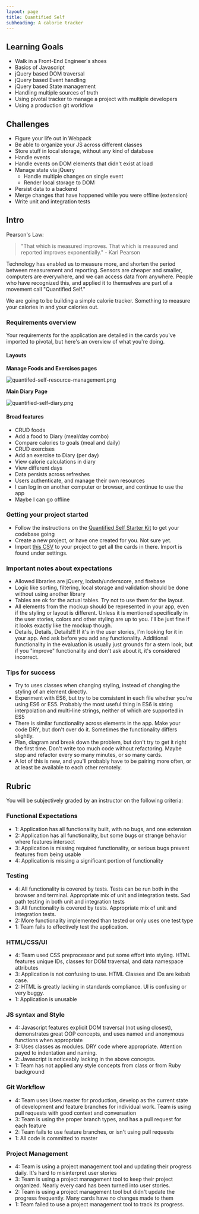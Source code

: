 ```yaml
---
layout: page
title: Quantified Self
subheading: A calorie tracker
---
```


## Learning Goals

- Walk in a Front-End Engineer's shoes
- Basics of Javascript
- jQuery based DOM traversal
- jQuery based Event handling
- jQuery based State management
- Handling multiple sources of truth
- Using pivotal tracker to manage a project with multiple developers
- Using a production git workflow


## Challenges

- Figure your life out in Webpack
- Be able to organize your JS across different classes
- Store stuff in local storage, without any kind of database
- Handle events
- Handle events on DOM elements that didn't exist at load
- Manage state via jQuery
  - Handle multiple changes on single event
  - Render local storage to DOM
- Persist data to a backend
- Merge changes that have happened while you were offline (extension)
- Write unit and integration tests

## Intro

Pearson's Law:
> "That which is measured improves. That which is measured and reported improves exponentially." - Karl Pearson

Technology has enabled us to measure more, and shorten the period between measurement and reporting. Sensors are cheaper and smaller, computers are everywhere, and we can access data from anywhere. People who have recognized this, and applied it to themselves are part of a movement call "Quantified Self."

We are going to be building a simple calorie tracker. Something to measure your calories in and your calories out.

### Requirements overview

Your requirements for the application are detailed in the cards you've imported to pivotal, but here's an overview of what you're doing.

#### Layouts

**Manage Foods and Exercises pages**

![quantifed-self-resource-management.png](quantified-self-resource-management.png)

**Main Diary Page**

![quantified-self-diary.png](quantified-self-diary.png)

#### Broad features

- CRUD foods
- Add a food to Diary (meal/day combo)
- Compare calories to goals (meal and daily)
- CRUD exercises
- Add an exercise to Diary (per day)
- View calorie calculations in diary
- View different days
- Data persists across refreshes
- Users authenticate, and manage their own resources
- I can log in on another computer or browser, and continue to use the app
- Maybe I can go offline

### Getting your project started

- Follow the instructions on the [Quantified Self Starter Kit](https://github.com/turingschool-examples/quantified-self-starter-kit) to get your codebase going
- Create a new project, or have one created for you. Not sure yet.
- Import [this CSV](quantified-self-tracker-stories.csv) to your project to get all the cards in there. Import is found under settings.

### Important notes about expectations

- Allowed libraries are jQuery, lodash/underscore, and firebase
- Logic like sorting, filtering, local storage and validation should be done without using another library
- Tables are ok for the actual tables. Try not to use them for the layout.
- All elements from the mockup should be represented in your app, even if the styling or layout is different.  Unless it is mentioned specifically in the user stories, colors and other styling are up to you. I'll be just fine if it looks exactly like the mockup though.
- Details, Details, Details!!! If it's in the user stories, I'm looking for it in your app. And ask before you add any functionality. Additional functionality in the evaluation is usually just grounds for a stern look, but if you "improve" functionality and don't ask about it, it's considered incorrect.

### Tips for success

- Try to uses classes when changing styling, instead of changing the styling of an element directly.
- Experiment with ES6, but try to be consistent in each file whether you're using ES6 or ES5. Probably the most useful thing in ES6 is string interpolation and multi-line strings, neither of which are supported in ES5
- There is similar functionality across elements in the app. Make your code DRY, but don't over do it. Sometimes the functionality differs slightly.
- Plan, diagram and break down the problem, but don't try to get it right the first time. Don't write too much code without refactoring. Maybe stop and refactor every so many minutes, or so many cards.
- A lot of this is new, and you'll probably have to be pairing more often, or at least be available to each other remotely.

## Rubric

You will be subjectively graded by an instructor on the following criteria:

### Functional Expectations

- 1: Application has all functionality built, with no bugs, and one extension
- 2: Application has all functionality, but some bugs or strange behavior where features intersect
- 3: Application is missing required functionality, or serious bugs prevent features from being usable
- 4: Application is missing a significant portion of functionality

### Testing

- 4: All functionality is covered by tests. Tests can be run both in the browser and terminal. Appropriate mix of unit and integration tests. Sad path testing in both unit and integration tests
- 3: All functionality is covered by tests. Appropriate mix of unit and integration tests.
- 2: More functionality implemented than tested or only uses one test type
- 1: Team fails to effectively test the application.

### HTML/CSS/UI

- 4: Team used CSS preprocessor and put some effort into styling. HTML features unique IDs, classes for DOM traversal, and data namespace attributes
- 3: Application is not confusing to use. HTML Classes and IDs are kebab case.
- 2: HTML is greatly lacking in standards compliance. UI is confusing or very buggy.
- 1: Application is unusable

### JS syntax and Style

- 4: Javascript features explicit DOM traversal (not using closest), demonstrates great OOP concepts, and uses named and anonymous functions when appropriate
- 3: Uses classes as modules. DRY code where appropriate. Attention payed to indentation and naming.
- 2: Javascript is noticeably lacking in the above concepts.
- 1: Team has not applied any style concepts from class or from Ruby background

### Git Workflow

- 4: Team uses Uses master for production, develop as the current state of development and feature branches for individual work. Team is using pull requests with good context and conversation
- 3: Team is using the proper branch types, and has a pull request for each feature
- 2: Team fails to use feature branches, or isn't using pull requests
- 1: All code is committed to master

### Project Management

- 4: Team is using a project management tool and updating their progress daily. It's hard to misinterpret user stories
- 3: Team is using a project management tool to keep their project organized. Nearly every card has been turned into user stories.
- 2: Team is using a project management tool but didn't update the progress frequently. Many cards have no changes made to them
- 1: Team failed to use a project management tool to track its progress.
